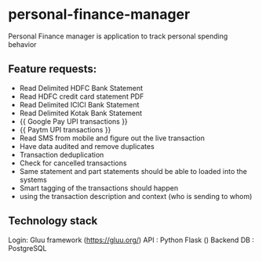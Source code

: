 # personal-finance-manager
Personal Finance manager is application to track personal spending behavior

## Feature requests:
- Read Delimited HDFC Bank Statement 
- Read HDFC credit card statement PDF
- Read Delimited ICICI Bank Statement 
- Read Delimited Kotak Bank Statement
- {{ Google Pay UPI transactions  }}
- {{ Paytm UPI transactions }}
- Read SMS from mobile and figure out the live transaction
- Have data audited and remove duplicates
- Transaction deduplication
- Check for cancelled transactions 
- Same statement and part statements should be able to loaded into the systems
- Smart tagging of the transactions should happen 
- using the transaction description and context (who is sending to whom)

## Technology stack

Login: Gluu framework (https://gluu.org/)
API  : Python Flask ()
Backend DB : PostgreSQL
